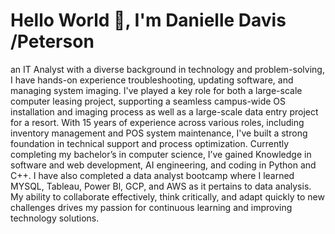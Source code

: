 # Hello World 👋, I'm Danielle Davis /Peterson

an IT Analyst with a diverse background in technology and problem-solving, I have hands-on experience troubleshooting, updating software, and managing system imaging. I've played a key role for both a large-scale computer leasing project, supporting a seamless campus-wide OS installation and imaging process as well as a large-scale data entry project for a resort. With 15 years of experience across various roles, including inventory management and POS system maintenance, I've built a strong foundation in technical support and process optimization. Currently completing my bachelor’s in computer science, I’ve gained Knowledge in software and web development, AI engineering, and coding in Python and C++. I have also completed a data analyst bootcamp where I learned MYSQL, Tableau, Power Bl, GCP, and AWS as it pertains to data analysis. My ability to collaborate effectively, think critically, and adapt quickly to new challenges drives my passion for continuous learning and improving technology solutions.
